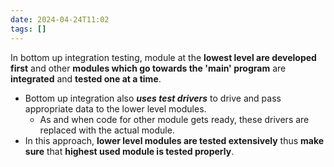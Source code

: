 ```yaml
---
date: 2024-04-24T11:02
tags: []
---
```

In bottom up integration testing, module at the **lowest level are developed first** and other **modules which go towards the 'main' program** are **integrated** and **tested one at a time**.
 - Bottom up integration also ***uses test drivers*** to drive and pass appropriate data to the lower level modules. 
	 - As and when code for other module gets ready, these drivers are replaced with the actual module.
 - In this approach, **lower level modules are tested extensively** thus **make sure** that **highest used module is tested properly**. 
